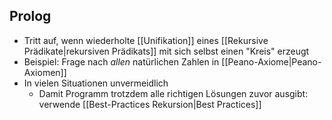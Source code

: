 
## Prolog
- Tritt auf, wenn wiederholte [[Unifikation]] eines [[Rekursive Prädikate|rekursiven Prädikats]] mit sich selbst einen "Kreis" erzeugt
- Beispiel: Frage nach _allen_ natürlichen Zahlen in [[Peano-Axiome|Peano-Axiomen]]
- In vielen Situationen unvermeidlich
	- Damit Programm trotzdem alle richtigen Lösungen zuvor ausgibt: verwende [[Best-Practices Rekursion|Best Practices]]
